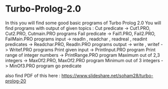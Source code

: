 # Turbo-Prolog-2.0
In this you will find some good basic programs of Turbo Prolog 2.0
You will find programs with output of given topics :
Cut predicate ->                  Cut1.PRO, Cut2.PRO, Cutmain.PRO programs
Fail predicate ->                 Fail1.PRO, Fail2.PRO, FailMain.PRO programs
input -> readln , readchar , readreal , readint predicates -> Readchar.PRO, Readln.PRO programs
output -> write , writef ->       Writef.PRO programs
Print given input ->              PrintInput.PRO program
Print range of integer numbers -> PrintRange.PRO program
Maximum out of 2,3 integers ->    MaxOf2.PRO, MaxOf2.PRO program
Minimum out of 3 integers ->      MinOf3.PRO program
go predicate

also find PDF of this here : https://www.slideshare.net/soham28/turbo-prolog-20

